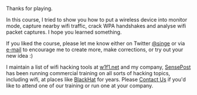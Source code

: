 Thanks for playing.

In this course, I tried to show you how to put a wireless device into monitor mode, capture nearby wifi traffic, crack WPA handshakes and analyse wifi packet captures. I hope you learned something.

If you liked the course, please let me know either on Twitter [@singe](https://twitter.com/singe) or via [e-mail](mailto:research@sensepost.com) to encourage me to create more, make corrections, or try out your new idea :)

I maintain a list of wifi hacking tools at [w1f1.net](https://w1f1.net) and my company, [SensePost](https://sensepost.com/) has been running commercial training on all sorts of hacking topics, including wifi, at places like [BlackHat](https://blackhat.com/) for years. Please [Contact Us](https://sensepost.com/contact/) if you'd like to attend one of our training or run one at your company.
